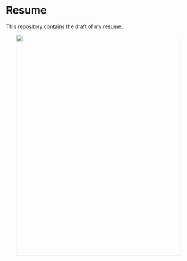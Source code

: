 # Resume
This repository contains the draft of my resume.


<p align="center"> 
<img  src="https://user-images.githubusercontent.com/105926905/199920965-38aae8f6-93c0-487e-bae0-656736786ee8.jpg" height="600" width="450"  />
</p>
